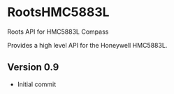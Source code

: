 # RootsHMC5883L
Roots API for HMC5883L Compass

Provides a high level API for the Honeywell HMC5883L.

Version 0.9
-----------
* Initial commit
